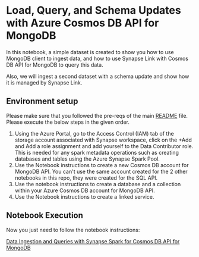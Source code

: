 
# Load, Query, and Schema Updates with Azure Cosmos DB API for MongoDB

In this notebook, a simple dataset is created to show you how to use MongoDB client to ingest data, and how to use Synapse Link with Cosmos DB API for MongoDB to query this data. 

Also, we will ingest a second dataset with a schema update and show how it is managed by Synapse Link.

## Environment setup

Please make sure that you followed the pre-reqs of the main [README](../README.md) file. Please execute the below steps in the given order.

1. Using the Azure Portal, go to the Access Control (IAM) tab of the storage account associated with Synapse workspace, click on the +Add and Add a role assignment and add yourself to the Data Contributor role. This is needed for any spark metadata operations such as creating databases and tables using the Azure Synapse Spark Pool.
1. Use the Notebook instructions to create a new Cosmos DB account for MongoDB API. You can't use the same account created for the 2 other notebooks in this repo, they were created for the SQL API.
1. Use the notebook instructions to create a database and a collection within your Azure Cosmos DB account for MongoDB API.
1. Use the Notebook instructions to create a linked service.

## Notebook Execution

Now you just need to follow the notebook instructions:

[Data Ingestion and Queries with Synapse Spark for Cosmos DB API for MongoDB](./spark-notebooks/pyspark/01-CosmosDBSynapseMongoDB.ipynb)
